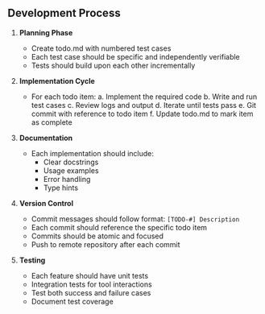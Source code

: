 ## Development Process

1. **Planning Phase**
   - Create todo.md with numbered test cases
   - Each test case should be specific and independently verifiable
   - Tests should build upon each other incrementally

2. **Implementation Cycle**
   - For each todo item:
     a. Implement the required code
     b. Write and run test cases
     c. Review logs and output
     d. Iterate until tests pass
     e. Git commit with reference to todo item
     f. Update todo.md to mark item as complete

3. **Documentation**
   - Each implementation should include:
     - Clear docstrings
     - Usage examples
     - Error handling
     - Type hints

4. **Version Control**
   - Commit messages should follow format: `[TODO-#] Description`
   - Each commit should reference the specific todo item
   - Commits should be atomic and focused
   - Push to remote repository after each commit

5. **Testing**
   - Each feature should have unit tests
   - Integration tests for tool interactions
   - Test both success and failure cases
   - Document test coverage 